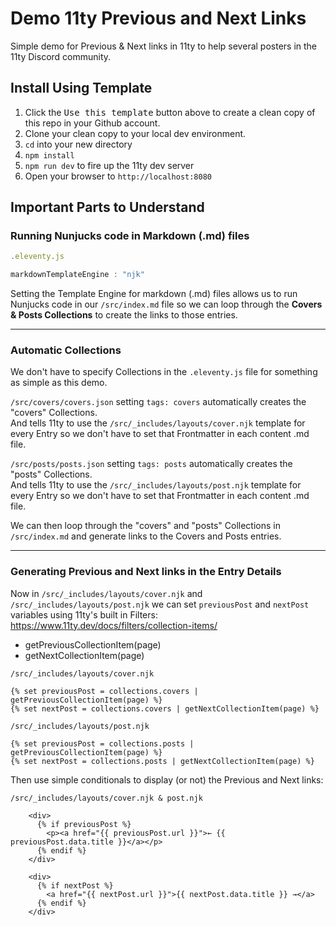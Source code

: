 # Demo 11ty Previous and Next Links

Simple demo for Previous &amp; Next links in 11ty to help several posters in the 11ty Discord community.

## Install Using Template

1. Click the <kbd>Use this template</kbd> button above to create a clean copy of this repo in your Github account.
2. Clone your clean copy to your local dev environment.
3. `cd` into your new directory
4. `npm install`
5. `npm run dev` to fire up the 11ty dev server
6. Open your browser to `http://localhost:8080`

## Important Parts to Understand

### Running Nunjucks code in Markdown (.md) files

```js
.eleventy.js

markdownTemplateEngine : "njk"
```

Setting the Template Engine for markdown (.md) files allows us to run Nunjucks code in our `/src/index.md` file so we can loop through the **Covers & Posts Collections** to create the links to those entries.

---

### Automatic Collections

We don't have to specify Collections in the `.eleventy.js` file for something as simple as this demo.

`/src/covers/covers.json` setting `tags: covers` automatically creates the "covers" Collections.  
And tells 11ty to use the `/src/_includes/layouts/cover.njk` template for every Entry so we don't have to set that Frontmatter in each content .md file.

`/src/posts/posts.json` setting `tags: posts` automatically creates the "posts" Collections.  
And tells 11ty to use the `/src/_includes/layouts/post.njk` template for every Entry so we don't have to set that Frontmatter in each content .md file.

We can then loop through the "covers" and "posts" Collections in `/src/index.md` and generate links to the Covers and Posts entries.

---

### Generating Previous and Next links in the Entry Details

Now in `/src/_includes/layouts/cover.njk` and `/src/_includes/layouts/post.njk` we can set `previousPost` and `nextPost` variables using 11ty's built in Filters: https://www.11ty.dev/docs/filters/collection-items/

- getPreviousCollectionItem(page)
- getNextCollectionItem(page)

```liquid
/src/_includes/layouts/cover.njk

{% set previousPost = collections.covers | getPreviousCollectionItem(page) %}
{% set nextPost = collections.covers | getNextCollectionItem(page) %}
```

```liquid
/src/_includes/layouts/post.njk

{% set previousPost = collections.posts | getPreviousCollectionItem(page) %}
{% set nextPost = collections.posts | getNextCollectionItem(page) %}
```

Then use simple conditionals to display (or not) the Previous and Next links:

```liquid
/src/_includes/layouts/cover.njk & post.njk

    <div>
      {% if previousPost %}
        <p><a href="{{ previousPost.url }}">← {{ previousPost.data.title }}</a></p>
      {% endif %}
    </div>

    <div>
      {% if nextPost %}
        <a href="{{ nextPost.url }}">{{ nextPost.data.title }} →</a>
      {% endif %}
    </div>
```

